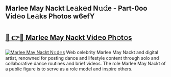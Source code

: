 ## Marlee May Nackt Le𝚊k𝚎d N𝚞𝚍e - Part-0oo Vid𝚎o Le𝚊ks Photos w6efY

# <h2><a href="http://fb8bd5.evod.top/?m=Marlee+May+Nackt">🔗 👉🔴 Marlee May Nackt Vid𝚎o Ph𝚘t𝚘s</a></h2>

[![Marlee May Nackt N𝚞d𝚎s](https://i.imgur.com/8V9OHl7.gif)](http://fb8bd5.evod.top/?m=Marlee+May+Nackt)
Web celebrity Marlee May Nackt and digital artist, renowned for posting dance and lifestyle content through solo and collaborative dance routines and brief videos. The role Marlee May Nackt of a public figure is to serve as a role model and inspire others. 
